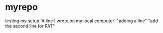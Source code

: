 # myrepo
testing my setup
'A line I wrote on my local computer' 
"adding a line" 
"add the second line for PAT" 
